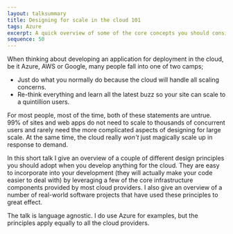 ```yaml
---
layout: talksummary
title: Designing for scale in the cloud 101
tags: Azure
excerpt: A quick overview of some of the core concepts you should consider when designing applications for the cloud
sequence: 50
---
```

When thinking about developing an application for deployment in the cloud, be it Azure, AWS or Google, many people fall into one of two camps;
- Just do what you normally do because the cloud will handle all scaling concerns.
- Re-think everything and learn all the latest buzz so your site can scale to a quintillion users.

For most people, most of the time, both of these statements are untrue. 99% of sites and web apps do not need to scale to thousands of concurrent users and rarely need the more complicated aspects of designing for large scale. At the same time, the cloud really *won't* just magically scale up in response to demand.

In this short talk I give an overview of a couple of different design principles you should adopt when you develop anything for the cloud. They are easy to incorporate into your development (they will actually make your code easier to deal with) by leveraging a few of the core infrastructure components provided by most cloud providers. I also give an overview of a number of real-world software projects that have used these principles to great effect.

The talk is language agnostic. I do use Azure for examples, but the principles apply equally to all the cloud providers.
